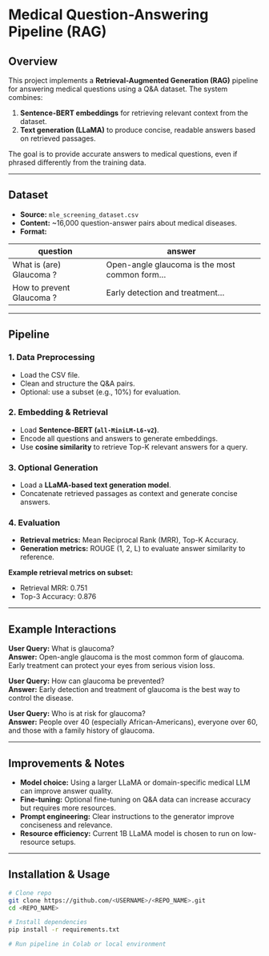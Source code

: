 # Medical Question-Answering Pipeline (RAG)

## Overview
This project implements a **Retrieval-Augmented Generation (RAG)** pipeline for answering medical questions using a Q&A dataset. The system combines:

1. **Sentence-BERT embeddings** for retrieving relevant context from the dataset.
2. **Text generation (LLaMA)** to produce concise, readable answers based on retrieved passages.

The goal is to provide accurate answers to medical questions, even if phrased differently from the training data.

---

## Dataset
- **Source:** `mle_screening_dataset.csv`  
- **Content:** ~16,000 question-answer pairs about medical diseases.  
- **Format:**  

| question                       | answer |
|--------------------------------|--------|
| What is (are) Glaucoma ?       | Open-angle glaucoma is the most common form… |
| How to prevent Glaucoma ?      | Early detection and treatment… |

---

## Pipeline

### 1. Data Preprocessing
- Load the CSV file.  
- Clean and structure the Q&A pairs.  
- Optional: use a subset (e.g., 10%) for evaluation.

### 2. Embedding & Retrieval
- Load **Sentence-BERT (`all-MiniLM-L6-v2`)**.  
- Encode all questions and answers to generate embeddings.  
- Use **cosine similarity** to retrieve Top-K relevant answers for a query.

### 3. Optional Generation
- Load a **LLaMA-based text generation model**.  
- Concatenate retrieved passages as context and generate concise answers.  

### 4. Evaluation
- **Retrieval metrics:** Mean Reciprocal Rank (MRR), Top-K Accuracy.  
- **Generation metrics:** ROUGE (1, 2, L) to evaluate answer similarity to reference.  

**Example retrieval metrics on subset:**  
- Retrieval MRR: 0.751  
- Top-3 Accuracy: 0.876  

---

## Example Interactions

**User Query:** What is glaucoma?  
**Answer:** Open-angle glaucoma is the most common form of glaucoma. Early treatment can protect your eyes from serious vision loss.

**User Query:** How can glaucoma be prevented?  
**Answer:** Early detection and treatment of glaucoma is the best way to control the disease.

**User Query:** Who is at risk for glaucoma?  
**Answer:** People over 40 (especially African-Americans), everyone over 60, and those with a family history of glaucoma.

---

## Improvements & Notes
- **Model choice:** Using a larger LLaMA or domain-specific medical LLM can improve answer quality.  
- **Fine-tuning:** Optional fine-tuning on Q&A data can increase accuracy but requires more resources.  
- **Prompt engineering:** Clear instructions to the generator improve conciseness and relevance.  
- **Resource efficiency:** Current 1B LLaMA model is chosen to run on low-resource setups.  

---

## Installation & Usage

```bash
# Clone repo
git clone https://github.com/<USERNAME>/<REPO_NAME>.git
cd <REPO_NAME>

# Install dependencies
pip install -r requirements.txt

# Run pipeline in Colab or local environment
